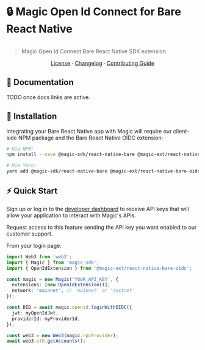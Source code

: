 # 🔒 Magic Open Id Connect for Bare React Native

[![<MagicLabs>](https://circleci.com/gh/magiclabs/magic-js.svg?style=shield)](https://circleci.com/gh/magiclabs/magic-js)

> Magic Open Id Connect Bare React Native SDK extension.

<p align="center">
  <a href="https://github.com/magiclabs/magic-js/blob/master/packages/@magic-ext/react-native-bare-oidc/LICENSE">License</a> ·
  <a href="https://github.com/magiclabs/magic-js/blob/master/packages/@magic-ext/react-native-bare-oidc/CHANGELOG.md">Changelog</a> ·
  <a href="https://github.com/magiclabs/magic-js/blob/master/CONTRIBUTING.md">Contributing Guide</a>
</p>

## 📖 Documentation

TODO once docs links are active.

## 🔗 Installation

Integrating your Bare React Native app with Magic will require our client-side NPM package and the Bare React Native OIDC extension:

```bash
# Via NPM:
npm install --save @magic-sdk/react-native-bare @magic-ext/react-native-bare-oidc

# Via Yarn:
yarn add @magic-sdk/react-native-bare @magic-ext/react-native-bare-oidc
```

## ⚡️ Quick Start

Sign up or log in to the [developer dashboard](https://dashboard.magic.link) to receive API keys that will allow your application to interact with Magic's APIs.

Request access to this feature sending the API key you want enabled to our customer support.

From your login page:

```ts
import Web3 from 'web3';
import { Magic } from 'magic-sdk';
import { OpenIdExtension } from '@magic-ext/react-native-bare-oidc';

const magic = new Magic('YOUR_API_KEY', {
  extensions: [new OpenIdExtension()],
  network: 'mainnet', // 'mainnet' or 'testnet'
});

const DID = await magic.openid.loginWithOIDC({
  jwt: myOpenIdJwt,
  providerId: myProviderId,
});

const web3 = new Web3(magic.rpcProvider);
await web3.eth.getAccounts();
```
